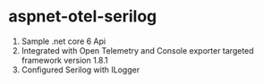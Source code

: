 # aspnet-otel-serilog

1. Sample .net core 6 Api
2. Integrated with Open Telemetry and Console exporter targeted framework version 1.8.1
3. Configured Serilog with ILogger
